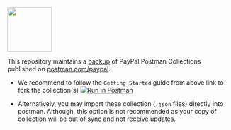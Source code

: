 <img src="https://res.cloudinary.com/postman/image/upload/t_team_logo/v1644443606/team/87b7e197a57247ba2fa19b5a24ad16d5977b000bc0cd4ce2fa8652110a43e732.png" width="100">

This repository maintains a [backup](https://blog.postman.com/backup-and-sync-your-postman-collections-on-github/) of PayPal Postman Collections published on [postman.com/paypal](https://postman.com/paypal). 

* We recommend to follow the `Getting Started` guide from above link to fork the collection(s) [![Run in Postman](https://run.pstmn.io/button.svg)](https://god.gw.postman.com/run-collection/19024122-92a85d0e-51e7-47da-9f83-c45dcb1cdf24?action=collection%2Ffork&collection-url=entityId%3D19024122-92a85d0e-51e7-47da-9f83-c45dcb1cdf24%26entityType%3Dcollection%26workspaceId%3D345300e6-346e-42e0-aed1-53717919aef0)

* Alternatively, you may import these collection (`.json` files) directly into postman. Although, this option is not recommended as your copy of collection will be out of sync and not receive updates.
